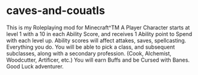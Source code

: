# caves-and-couatls

This is my Roleplaying mod for Minecraft^TM
A Player Character starts at level 1 with a 10 in each Ability Score, and receives 1 Ability point to Spend with each level up.
Ability scores will affect  attakes, saves, spellcasting. Everything you do.
You will be able to pick a class, and subsequent subclasses, along with a secondary profession. (Cook, Alchemist, Woodcutter, Artificer, etc.)
You will earn Buffs and be Cursed with Banes. 
Good Luck adventurer.  
